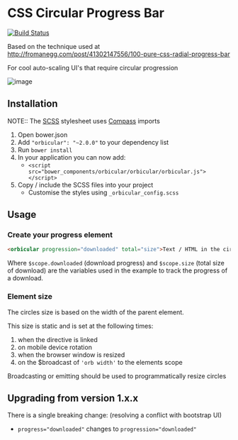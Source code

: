 # CSS Circular Progress Bar

[![Build Status](https://travis-ci.org/cotag/orbicular.svg?branch=master)](https://travis-ci.org/cotag/orbicular)


Based on the technique used at http://fromanegg.com/post/41302147556/100-pure-css-radial-progress-bar

For cool auto-scaling UI's that require circular progression

![image](https://cloud.githubusercontent.com/assets/368013/2675921/6a099290-c127-11e3-9643-29a8b7ec6a9d.png)


## Installation

NOTE:: The [SCSS](http://sass-lang.com/) stylesheet uses [Compass](http://compass-style.org/install/) imports

1. Open bower.json
2. Add `"orbicular": "~2.0.0"` to your dependency list
3. Run `bower install`
4. In your application you can now add:
   * `<script src="bower_components/orbicular/orbicular/orbicular.js"></script>`
5. Copy / include the SCSS files into your project
   * Customise the styles using `_orbicular_config.scss`


## Usage

### Create your progress element

```html
<orbicular progression="downloaded" total="size">Text / HTML in the circle</orbicular>
```

Where `$scope.downloaded` (download progress) and `$scope.size` (total size of download) are the variables used in the example to track the progress of a download.


### Element size

The circles size is based on the width of the parent element.

This size is static and is set at the following times:

1. when the directive is linked
2. on mobile device rotation
3. when the browser window is resized
4. on the $broadcast of `'orb width'` to the elements scope

Broadcasting or emitting should be used to programmatically resize circles


## Upgrading from version 1.x.x

There is a single breaking change: (resolving a conflict with bootstrap UI)

* `progress="downloaded"` changes to `progression="downloaded"`


